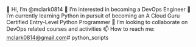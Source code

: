 👋 Hi, I’m @mclark0814 👀 
I’m interested in becoming a DevOps Engineer 🌱 
I’m currently learning Python in pursuit of becoming an A Cloud Guru Certified Entry-Level Python Programmer 💞️ 
I’m looking to collaborate on DevOps related courses and activities 📫 
How to reach me: mclark0814@gmail.com# python_scripts
